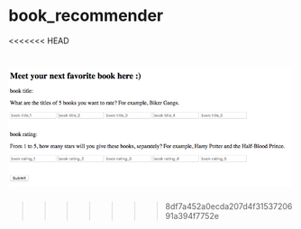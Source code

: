 # book_recommender
<<<<<<< HEAD

![Screenshot](screenshot.png)
=======
>>>>>>> 8df7a452a0ecda207d4f3153720691a394f7752e
